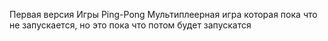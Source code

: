 Первая версия Игры Ping-Pong
Мультиплеерная игра которая пока что не запускается, но это пока что потом будет запускатся
  
